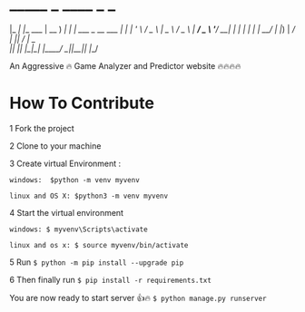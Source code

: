 #  _____ _            ____       _ _                
|_   _| |__   ___  | __ )  ___| | |_ ___ _ __ ___ 
  | | | '_ \ / _ \ |  _ \ / _ \ | __/ _ \ '__/ __|
  | | | | | |  __/ | |_) |  __/ | ||  __/ |  \__ \
  |_| |_| |_|\___| |____/ \___|_|\__\___|_|  |___/

An Aggressive :fire: Game Analyzer and Predictor website :fire::fire::fire::fire:

# How To Contribute

1 Fork the project

2 Clone to your machine

3 Create virtual Environment : 

    windows:  $python -m venv myvenv
	
    linux and OS X: $python3 -m venv myvenv

4 Start the virtual environment 

    windows: $ myvenv\Scripts\activate
	
    linux and os x: $ source myvenv/bin/activate
    
5 Run 	``$ python -m pip install --upgrade pip``

6 Then finally run	``$ pip install -r requirements.txt``

You are now ready to start server :+1::fire:
	``$ python manage.py runserver``
